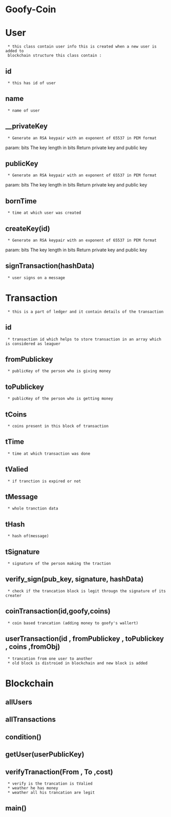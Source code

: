 # Goofy-Coin

# User #
     * this class contain user info this is created when a new user is added to
     blockchain structure this class contain :

## id
     * this has id of user
## name
     * name of user     
## __privateKey
     * Generate an RSA keypair with an exponent of 65537 in PEM format
   param: bits The key length in bits
   Return private key and public key
## publicKey
     * Generate an RSA keypair with an exponent of 65537 in PEM format
param: bits The key length in bits
Return private key and public key
## bornTime
     * time at which user was created
## createKey(id)
     * Generate an RSA keypair with an exponent of 65537 in PEM format
   param: bits The key length in bits
   Return private key and public key

## signTransaction(hashData)     
     * user signs on a message

# Transaction #
     * this is a part of ledger and it contain details of the transaction
## id
     * transaction id which helps to store transaction in an array which is considered as leaguer
## fromPublickey
     * publicKey of the person who is giving money
## toPublickey
     * publicKey of the person who is getting money
## tCoins
     * coins present in this block of transaction
## tTime
     * time at which transaction was done
## tValied
     * if tranction is expired or not
## tMessage
     * whole tranction data
## tHash
     * hash of(message)
## tSignature
     * signature of the person making the traction
## verify_sign(pub_key, signature, hashData)
     * check if the trancation block is legit througn the signature of its creater
## coinTransaction(id,goofy,coins)
     * coin based trancation (adding money to goofy's wallert)     
## userTransaction(id , fromPublickey , toPublickey , coins ,fromObj)
     * trancation from one user to another
     * old block is distroied in blockchain and new block is added

# Blockchain #

## allUsers
## allTransactions
## condition()
## getUser(userPublicKey)
## verifyTranaction(From , To ,cost)
     * verify is the trancation is tValied
     * weather he has money
     * weather all his trancation are legit
## main()
